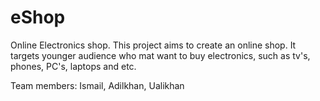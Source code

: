 # eShop

Online Electronics shop. 
This project aims to create an online shop. It targets younger audience who mat want to buy electronics, such as tv's, phones, PC's, laptops and etc.

Team members: Ismail, Adilkhan, Ualikhan

